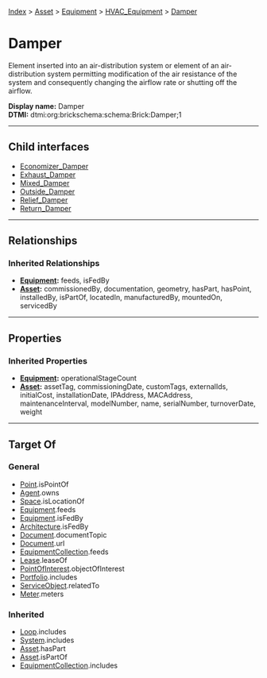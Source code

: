 [Index](../../../../index.md) > [Asset](../../../Asset.md) > [Equipment](../../Equipment.md) > [HVAC_Equipment](../HVAC_Equipment.md) > [Damper](#)
# Damper

Element inserted into an air-distribution system or element of an air-distribution system permitting modification of the air resistance of the system and consequently changing the airflow rate or shutting off the airflow.


**Display name:** Damper<br />
**DTMI:** dtmi:org:brickschema:schema:Brick:Damper;1

---

## Child interfaces
* [Economizer_Damper](Economizer-.md)
* [Exhaust_Damper](Exhaust-.md)
* [Mixed_Damper](Mixed-.md)
* [Outside_Damper](Outside-.md)
* [Relief_Damper](Relief-.md)
* [Return_Damper](Return-.md)

---

## Relationships

### Inherited Relationships
* **[Equipment](../../Equipment.md):** feeds, isFedBy
* **[Asset](../../../Asset.md):** commissionedBy, documentation, geometry, hasPart, hasPoint, installedBy, isPartOf, locatedIn, manufacturedBy, mountedOn, servicedBy

---

## Properties

### Inherited Properties
* **[Equipment](../../Equipment.md):** operationalStageCount
* **[Asset](../../../Asset.md):** assetTag, commissioningDate, customTags, externalIds, initialCost, installationDate, IPAddress, MACAddress, maintenanceInterval, modelNumber, name, serialNumber, turnoverDate, weight

---

## Target Of
### General
* [Point](../../../../Point/Point.md).isPointOf
* [Agent](../../../../Agent/Agent.md).owns
* [Space](../../../../Space/Space.md).isLocationOf
* [Equipment](../../Equipment.md).feeds
* [Equipment](../../Equipment.md).isFedBy
* [Architecture](../../../../Space/Architecture/Architecture.md).isFedBy
* [Document](../../../../Information/Document/Document.md).documentTopic
* [Document](../../../../Information/Document/Document.md).url
* [EquipmentCollection](../../../../Collection/Equipment-.md).feeds
* [Lease](../../../../Event/Lease.md).leaseOf
* [PointOfInterest](../../../../Information/PointOfInterest.md).objectOfInterest
* [Portfolio](../../../../Collection/Portfolio.md).includes
* [ServiceObject](../../../../Information/ServiceObject/ServiceObject.md).relatedTo
* [Meter](../../Meter/Meter.md).meters
### Inherited
* [Loop](../../../../Collection/Loop/Loop.md).includes
* [System](../../../../Collection/System/System.md).includes
* [Asset](../../../Asset.md).hasPart
* [Asset](../../../Asset.md).isPartOf
* [EquipmentCollection](../../../../Collection/Equipment-.md).includes
